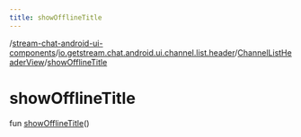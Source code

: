 ```yaml
---
title: showOfflineTitle
---
```

/[stream-chat-android-ui-components](../../index.md)/[io.getstream.chat.android.ui.channel.list.header](../index.md)/[ChannelListHeaderView](index.md)/[showOfflineTitle](showOfflineTitle.md)  
  
  
  
# showOfflineTitle  
fun [showOfflineTitle](showOfflineTitle.md)()
